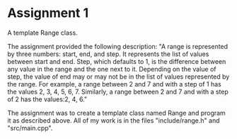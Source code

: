 # Assignment 1
A template Range class.

The assignment provided the following description:
"A range is represented by three numbers: start, end, and step. It represents the list of values between ​start​ and ​end. Step, which defaults to 1, is the difference between any value in the range and the one next to it.
Depending on the value of ​step​, the value of end​ may or may not be in the list of values represented by the range. For example, a range between 2 and 7 and with a step of 1 has the values ​2, 3, 4, 5, 6, 7​. Similarly, a range between 2 and 7 and with a step of 2 has the values: ​2, 4, 6​."

The assignment was to create a template class named Range and program it as described above.
All of my work is in the files "include/range.h" and "src/main.cpp".
